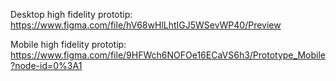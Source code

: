 Desktop high fidelity prototip: https://www.figma.com/file/hV68wHlLhtIGJ5WSevWP40/Preview

Mobile high fidelity prototip: https://www.figma.com/file/9HFWch6NOFOe16ECaVS6h3/Prototype_Mobile?node-id=0%3A1
